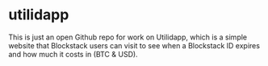 # utilidapp
This is just an open Github repo for work on Utilidapp, which is a simple website that Blockstack users can visit to see when a Blockstack ID expires and how much it costs in (BTC & USD).

